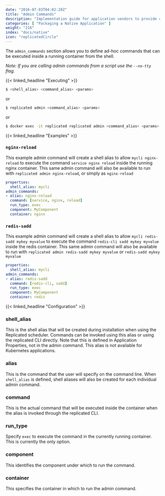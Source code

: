 ```yaml
---
date: "2016-07-03T04:02:20Z"
title: "Admin Commands"
description: "Implementation guide for application vendors to provide customers with aliased CLI commands that can be performed in the containers across a cluster."
categories: [ "Packaging a Native Application" ]
weight: "216"
index: "docs/native"
icon: "replicatedCircle"
---
```


The `admin_commands` section allows you to define ad-hoc commands that can be executed inside a running container from the shell.

_Note: If you are calling admin commands from a script use the `--no-tty` flag._

{{< linked_headline "Executing" >}}

```bash
$ <shell_alias> <command_alias> <params>
```

or

```bash
$ replicated admin <command_alias> <params>
```

or

```bash
$ docker exec -it replicated replicated admin <command_alias> <params>
```

{{< linked_headline "Examples" >}}

### `nginx-reload`

This example admin command will create a shell alias to allow `mycli nginx-reload` to execute the command `service nginx reload` inside the running nginx container. This same admin command will also be available to run with `replicated admin nginx-reload`, or simply as `nginx-reload`

```yaml
properties:
  shell_alias: mycli
admin_commands:
- alias: nginx-reload
  command: [service, nginx, reload]
  run_type: exec
  component: MyComponent
  container: nginx
```

### `redis-sadd`

This example admin command will create a shell alias to allow `mycli redis-sadd mykey myvalue` to execute the command `redis-cli sadd mykey myvalue` inside the redis container. This same admin command will also be available to run with `replicated admin redis-sadd mykey myvalue` or `redis-sadd mykey myvalue`

```yaml
properties:
  shell_alias: mycli
admin_commands:
- alias: redis-sadd
  command: [redis-cli, sadd]
  run_type: exec
  component: MyComponent
  container: redis
```

{{< linked_headline "Configuration" >}}

### shell_alias

This is the shell alias that will be created during installation when using the Replicated scheduler. Commands can be invoked using this alias or using the replicated CLI directly. Note that this is defined in Application Properties, not in the admin command. This alias is not available for Kubernetes applications.

### alias

This is the command that the user will specify on the command line. When `shell_alias` is defined, shell aliases will also be created for each individual admin command.

### command

This is the actual command that will be executed inside the container when the alias is invoked through the replicated CLI.

### run_type

Specify `exec` to execute the command in the currently running container. This is currently the only option.

### component

This identifies the component under which to run the command.

### container

This specifies the container in which to run the admin command.
